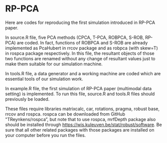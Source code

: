 # RP-PCA

Here are codes for reproducing the first simulation introduced in RP-PCA paper.

In source.R file, five PCA methods (CPCA, T-PCA, ROBPCA, S-ROB, RP-PCA) are coded. In fact, functions of ROBPCA and S-ROB are already implemented as PcaHubert in rrcov package and as robpca (with skew=T) in rospca package respectively. In this file, the resultant objects of those two functions are renamed without any change of resultant values just to make them suitable for our simulation machine.

In tools.R file, a data generator and a working machine are coded which are essential tools of our simulation work. 

In example.R file, the first simulation of RP-PCA paper (multimodal data setting) is implemented. To run this file, source.R and tools.R files should previously be loaded.

 These files require libraries matrixcalc, car, rotations, pragma, robust base, rrcov and rospca. rospca can be downloaded from GitHub "TReynkens/rospca”, but note that to use rospca, mrfDepth package also should be installed through https://wis.kuleuven.be/stat/robust/software. Be sure that all other related packages with those packages are installed on your computer before you run the files.


